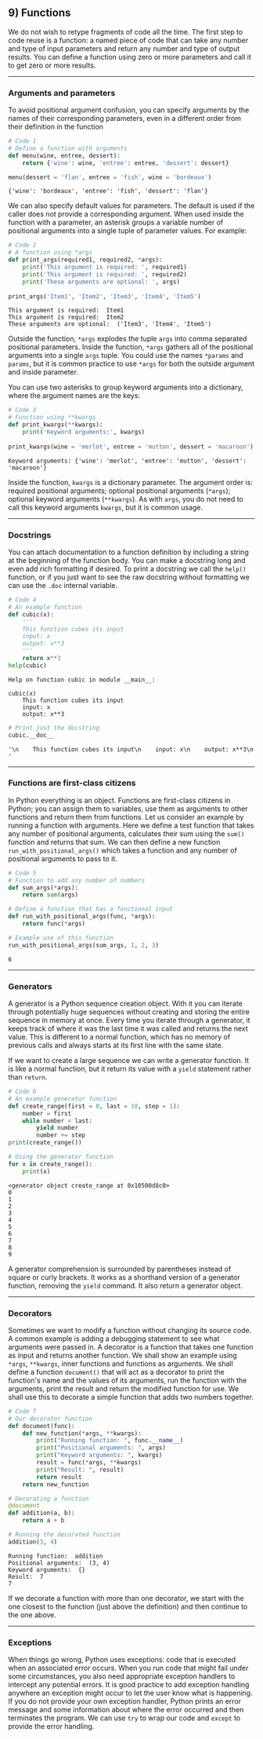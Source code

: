 ## 9) Functions

We do not wish to retype fragments of code all the time. The first step to code reuse is a function: a named piece of code that can take any number and type of input parameters and return any number and type of output results. You can define a function using zero or more parameters and call it to get zero or more results.

---

### Arguments and parameters

To avoid positional argument confusion, you can specify arguments by the names of their corresponding parameters, even in a different order from their definition in the function

```python
# Code 1
# Define a function with arguments
def menu(wine, entree, dessert):
    return {'wine': wine, 'entree': entree, 'dessert': dessert}

menu(dessert = 'flan', entree = 'fish', wine = 'bordeaux')
```

```output
{'wine': 'bordeaux', 'entree': 'fish', 'dessert': 'flan'}
```

We can also specify default values for parameters. The default is used if the caller does not provide a corresponding argument. When used inside the function with a parameter, an asterisk groups a variable number of positional arguments into a single tuple of parameter values. For example:

```python
# Code 2
# A function using *args
def print_args(required1, required2, *args):
    print('This argument is required: ', required1)
    print('This argument is required: ', required2)
    print('These arguments are optional: ', args)
    
print_args('Item1', 'Item2', 'Item3', 'Item4', 'Item5')
```

```output
This argument is required:  Item1
This argument is required:  Item2
These arguments are optional:  ('Item3', 'Item4', 'Item5')
```

Outside the function, `*args` explodes the tuple `args` into comma separated positional parameters. Inside the function, `*args` gathers all of the positional arguments into a single `args` tuple. You could use the names `*params` and `params`, but it is common practice to use `*args` for both the outside argument and inside parameter.

You can use two asterisks to group keyword arguments into a dictionary, where the argument names are the keys:

```python
# Code 3
# Function using **kwargs
def print_kwargs(**kwargs):
    print('Keyword arguments:', kwargs)
    
print_kwargs(wine = 'merlot', entree = 'mutton', dessert = 'macaroon')
```

```output
Keyword arguments: {'wine': 'merlot', 'entree': 'mutton', 'dessert': 'macaroon'}
```

Inside the function, `kwargs` is a dictionary parameter. The argument order is: required positional arguments; optional positional arguments (`*args`); optional keyword arguments (`**kwargs`). As with `args`, you do not need to call this keyword arguments `kwargs`, but it is common usage.

---

### Docstrings

You can attach documentation to a function definition by including a string at the beginning of the function body. You can make a docstring long and even add rich formatting if desired. To print a docstring we call the `help()` function, or if you just want to see the raw docstring without formatting we can use the `.doc` internal variable.

```python
# Code 4
# An example function
def cubic(x):
    '''
    This function cubes its input
    input: x
    output: x**3
    '''
    return x**3
help(cubic)
```

```output
Help on function cubic in module __main__:

cubic(x)
    This function cubes its input
    input: x
    output: x**3
```

```python
# Print just the docstring
cubic.__doc__
```

```output
'\n    This function cubes its input\n    input: x\n    output: x**3\n    '
```

---

### Functions are first-class citizens

In Python everything is an object. Functions are first-class citizens in Python; you can assign them to variables, use them as arguments to other functions and return them from functions. Let us consider an example by running a function with arguments. Here we define a test function that takes any number of positional arguments, calculates their sum using the `sum()` function and returns that sum. We can then define a new function `run_with_positional_args()` which takes a function and any number of positional arguments to pass to it.

```python
# Code 5
# Function to add any number of numbers
def sum_args(*args):
    return sum(args)

# Define a function that has a functional input
def run_with_positional_args(func, *args):
    return func(*args)

# Example use of this function
run_with_positional_args(sum_args, 1, 2, 3)
```

```output
6
```

---

### Generators

A generator is a Python sequence creation object. With it you can iterate through potentially huge sequences without creating and storing the entire sequence in memory at once. Every time you iterate through a generator, it keeps track of where it was the last time it was called and returns the next value. This is different to a normal function, which has no memory of previous calls and always starts at its first line with the same state.

If we want to create a large sequence we can write a generator function. It is like a normal function, but it return its value with a `yield` statement rather than `return`.

```python
# Code 6
# An example generator function
def create_range(first = 0, last = 10, step = 1):
    number = first
    while number < last:
        yield number
        number += step
print(create_range())

# Using the generator function
for x in create_range():
    print(x)
```

```output
<generator object create_range at 0x10500d8c0>
0
1
2
3
4
5
6
7
8
9
```

A generator comprehension is surrounded by parentheses instead of square or curly brackets. It works as a shorthand version of a generator function, removing the `yield` command. It also return a generator object.

---

### Decorators

Sometimes we want to modify a function without changing its source code. A common example is adding a debugging statement to see what arguments were passed in. A decorator is a function that takes one function as input and returns another function. We shall show an example using `*args`, `**kwargs`, inner functions and functions as arguments. We shall define a function `document()` that will act as a decorator to print the function's name and the values of its arguments, run the function with the arguments, print the result and return the modified function for use. We shall use this to decorate a simple function that adds two numbers together.

```python
# Code 7
# Our decorator function
def document(func):
    def new_function(*args, **kwargs):
        print("Running function: ", func.__name__)
        print("Positional arguments: ", args)
        print("Keyword arguments: ", kwargs)
        result = func(*args, **kwargs)
        print("Result: ", result)
        return result
    return new_function

# Decorating a function
@document
def addition(a, b):
    return a + b

# Running the decorated function
addition(3, 4)
```

```output
Running function:  addition
Positional arguments:  (3, 4)
Keyword arguments:  {}
Result:  7
7
```

If we decorate a function with more than one decorator, we start with the one closest to the function (just above the definition) and then continue to the one above.

---

### Exceptions

When things go wrong, Python uses exceptions: code that is executed when an associated error occurs. When you run code that might fail under some circumstances, you also need appropriate exception handlers to intercept any potential errors. It is good practice to add exception handling anywhere an exception might occur to let the user know what is happening. If you do not provide your own exception handler, Python prints an error message and some information about where the error occurred and then terminates the program. We can use `try` to wrap our code and `except` to provide the error handling.
